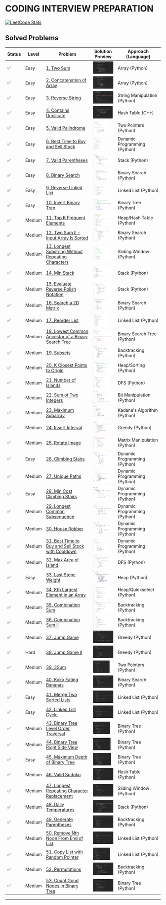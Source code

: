 # **CODING INTERVIEW PREPARATION**
<a href="https://leetcode.com/u/paudelsamir/" target="_blank">
<img src="https://leetcard.jacoblin.cool/paudelsamir?theme=light&font=Blinker&ext=activity" alt="LeetCode Stats"/>
</a>

<!-- 🟢🟠🔴 ♻️	🔜	⏭️	❌🔄 -->


## Solved Problems
| Status | Level  | Problem | Solution Preview | Approach (Language) |
| ------ | ------ | ------- | ---------------- | ------------------- |
| ✅     | Easy   | [1. Two Sum](https://leetcode.com/problems/two-sum/) | <img src="images/001_two_sum.png" alt="Python Solution" height="40"/> | Array (Python) |
| ✅     | Easy   | [2. Concatenation of Array](https://leetcode.com/problems/concatenation-of-array/) | <img src="images/003_concatenation_of_array.png" alt="Python Solution" height="40"/> | Array (Python) |
| ✅     | Easy   | [3. Reverse String](https://leetcode.com/problems/reverse-string/) | <img src="images/002_reverse_string.png" alt="Python Solution" height="40"/> | String Manipulation (Python) |
| ✅     | Easy   | [4. Contains Duplicate](https://leetcode.com/problems/contains-duplicate/) | <img src="images/004_contains_duplicate.png" alt="C++ Solution" height="40"/> | Hash Table (C++) |
| ✅     | Easy   | [5. Valid Palindrome](https://leetcode.com/problems/valid-palindrome/) | <img src="images/005_valid_palindrome.png" alt="Python Solution" height="40"/> | Two Pointers (Python) |
| ✅     | Easy   | [6. Best Time to Buy and Sell Stock](https://leetcode.com/problems/best-time-to-buy-and-sell-stock/) | <img src="images/006_best_time_to_buy_sell_stock.png" alt="Python Solution" height="40"/> | Dynamic Programming (Python) |
| ✅     | Easy   | [7. Valid Parentheses](https://leetcode.com/problems/valid-parentheses/) | <img src="images/007_valid_paranthesis.png" alt="Python Solution" height="40"/> | Stack (Python) |
| ✅     | Easy   | [8. Binary Search](https://leetcode.com/problems/binary-search/) | <img src="images/008_binary_search.png" alt="Python Solution" height="40"/> | Binary Search (Python) |
| ✅     | Easy   | [9. Reverse Linked List](https://leetcode.com/problems/reverse-linked-list/) | <img src="images/009_reverse_linked_list.png" alt="Python Solution" height="40"/> | Linked List (Python) |
| ✅     | Easy   | [10. Invert Binary Tree](https://leetcode.com/problems/invert-binary-tree/) | <img src="images/010_invert_binary_tree.png" alt="Python Solution" height="40"/> | Binary Tree (Python) |
| ✅     | Medium | [11. Top K Frequent Elements](https://leetcode.com/problems/top-k-frequent-elements/) | <img src="images/011_topk_frequent_elements.png" alt="Python Solution" height="40"/> | Heap/Hash Table (Python) |
| ✅     | Medium | [12. Two Sum II - Input Array Is Sorted](https://leetcode.com/problems/two-sum-ii-input-array-is-sorted/) | <img src="images/012_twosumii.png" alt="Python Solution" height="40"/> | Binary Search (Python) |
| ✅     | Medium | [13. Longest Substring Without Repeating Characters](https://leetcode.com/problems/longest-substring-without-repeating-characters/) | <img src="images/013_longest_subsequence_wo_repeating_chars.png" alt="Python Solution" height="40"/> | Sliding Window (Python) |
| ✅     | Medium | [14. Min Stack](https://leetcode.com/problems/min-stack/) | <img src="images/014_min_stack.png" alt="Solution" height="40"/> | Stack (Python) |
| ✅     | Medium | [15. Evaluate Reverse Polish Notation](https://leetcode.com/problems/evaluate-reverse-polish-notation/) | <img src="images/015_evaluate_reverse_polish_notation.png" alt="Solution" height="40"/> | Stack (Python) |
| ✅     | Medium | [16. Search a 2D Matrix](https://leetcode.com/problems/search-a-2d-matrix/) | <img src="images/016_search_a_2d_matrix.png" alt="Solution" height="40"/> | Binary Search (Python) |
| ✅     | Medium | [17. Reorder List](https://leetcode.com/problems/reorder-list/) | <img src="images/017_reorder_list.png" alt="Solution" height="40"/> | Linked List (Python) |
| ✅     | Medium | [18. Lowest Common Ancestor of a Binary Search Tree](https://leetcode.com/problems/lowest-common-ancestor-of-a-binary-search-tree/) | <img src="images/018_lowest_common_ancestor_of_a_bst.png" alt="Solution" height="40"/> | Binary Search Tree (Python) |
| ✅     | Medium | [19. Subsets](https://leetcode.com/problems/subsets/) | <img src="images/019_subset.png" alt="Solution" height="40"/> | Backtracking (Python) |
| ✅     | Medium | [20. K Closest Points to Origin](https://leetcode.com/problems/k-closest-points-to-origin/) | <img src="images/020_k_closest_point_to_origin.png" alt="Solution" height="40"/> | Heap/Sorting (Python) |
| ✅     | Medium | [21. Number of Islands](https://leetcode.com/problems/number-of-islands/) | <img src="images/021_no_of_islands.png" alt="Solution" height="40"/> | DFS (Python) |
| ✅     | Medium | [22. Sum of Two Integers](https://leetcode.com/problems/sum-of-two-integers/) | <img src="images/022_sum_of_two_integers.png" alt="Solution" height="40"/> | Bit Manipulation (Python) |
| ✅     | Medium   | [23. Maximum Subarray](https://leetcode.com/problems/maximum-subarray/) | <img src="images/023_maximum_subarray.png" alt="Solution" height="40"/> | Kadane's Algorithm (Python) |
| ✅     | Medium   | [24. Insert Interval](https://leetcode.com/problems/insert-interval/) | <img src="images/024_insert_interval.png" alt="Solution" height="40"/> | Greedy (Python) |
| ✅     | Medium   | [25. Rotate Image](https://leetcode.com/problems/rotate-image/) | <img src="images/025_rotate_image.png" alt="Solution" height="40"/> | Matrix Manipulation (Python) |
| ✅     | Easy   | [26. Climbing Stairs](https://leetcode.com/problems/climbing-stairs/) | <img src="images/026_climbing_stairs.png" alt="Solution" height="40"/> | Dynamic Programming (Python) |
| ✅     | Medium   | [27. Unique Paths](https://leetcode.com/problems/unique-paths/) | <img src="images/027_unique_path.png" alt="Solution" height="40"/> | Dynamic Programming (Python) |
| ✅     | Easy   | [28. Min Cost Climbing Stairs](https://leetcode.com/problems/min-cost-climbing-stairs/) | <img src="images/028_min_cost_climbing_stairs.png" alt="Solution" height="40"/> | Dynamic Programming (Python) |
| ✅     | Medium | [29. Longest Common Subsequence](https://leetcode.com/problems/longest-common-subsequence/) | <img src="images/029_longest_common_subsequence.png" alt="Solution" height="40"/> | Dynamic Programming (Python) |
| ✅     | Medium | [30. House Robber](https://leetcode.com/problems/house-robber/) | <img src="images/030_house_robber.png" alt="Solution" height="40"/> | Dynamic Programming (Python) |
| ✅     | Medium | [31. Best Time to Buy and Sell Stock with Cooldown](https://leetcode.com/problems/best-time-to-buy-and-sell-stock-with-cooldown/) | <img src="images/031_buy_and_sell_stock_with_cooldown.png" alt="Solution" height="40"/> | Dynamic Programming (Python) |
| ✅     | Medium | [32. Max Area of Island](https://leetcode.com/problems/max-area-of-island/) | <img src="images/032_max_area_of_island.png" alt="Solution" height="40"/> | DFS (Python) |
| ✅     | Easy   | [33. Last Stone Weight](https://leetcode.com/problems/last-stone-weight/) | <img src="images/033_last_stone_weight.png" alt="Solution" height="40"/> | Heap (Python) |
| ✅     | Medium | [34. Kth Largest Element in an Array](https://leetcode.com/problems/kth-largest-element-in-an-array/) | <img src="images/034_kth_largest_element_in_an_array.png" alt="Solution" height="40"/> | Heap/Quickselect (Python) |
| ✅     | Medium | [35. Combination Sum](https://leetcode.com/problems/combination-sum/) | <img src="images/035_combination_sum.png" alt="Solution" height="40"/> | Backtracking (Python) |
| ✅     | Medium | [36. Combination Sum II](https://leetcode.com/problems/combination-sum-ii/) | <img src="images/036_combination_sum_ii.png" alt="Solution" height="40"/> | Backtracking (Python) |
| ✅     | Medium | [37. Jump Game](https://leetcode.com/problems/jump-game/) | <img src="images/037_jump_game_1.png" alt="Solution" height="40"/> | Greedy (Python) |
| ✅     | Hard   | [38. Jump Game II](https://leetcode.com/problems/jump-game-ii/) | <img src="images/038_jump_game_2.png" alt="Solution" height="40"/> | Greedy (Python) |
| ✅     | Medium | [39. 3Sum](https://leetcode.com/problems/3sum/) | <img src="images/039_3Sum.png" alt="Solution" height="40"/> | Two Pointers (Python) |
| ✅     | Medium | [40. Koko Eating Bananas](https://leetcode.com/problems/koko-eating-bananas/) | <img src="images/040_koko_eating_bananas.png" alt="Solution" height="40"/> | Binary Search (Python) |
| ✅     | Easy   | [41. Merge Two Sorted Lists](https://leetcode.com/problems/merge-two-sorted-lists/) | <img src="images/041_merge_two_sorted_list.png" alt="Solution" height="40"/> | Linked List (Python) |
| ✅     | Easy   | [42. Linked List Cycle](https://leetcode.com/problems/linked-list-cycle/) | <img src="images/042_linked_list_cycle.png" alt="Solution" height="40"/> | Linked List (Python) |
| ✅     | Medium | [43. Binary Tree Level Order Traversal](https://leetcode.com/problems/binary-tree-level-order-traversal/) | <img src="images/043_binary_tree_level_order_traversal.png" alt="Solution" height="40"/> | Binary Tree (Python) |
| ✅     | Medium | [44. Binary Tree Right Side View](https://leetcode.com/problems/binary-tree-right-side-view/) | <img src="images/044_binary_tree_right_side_view.png" alt="Solution" height="40"/> | Binary Tree (Python) |
| ✅     | Easy   | [45. Maximum Depth of Binary Tree](https://leetcode.com/problems/maximum-depth-of-binary-tree/) | <img src="images/045_maximum_depth_of_binary_tree.png" alt="Solution" height="40"/> | Binary Tree (Python) |
| ✅     | Medium | [46. Valid Sudoku](https://leetcode.com/problems/valid-sudoku/) | <img src="images/046_valid_sudoku.png" alt="Solution" height="40"/> | Hash Table (Python) |
| ✅     | Medium | [47. Longest Repeating Character Replacement](https://leetcode.com/problems/longest-repeating-character-replacement/) | <img src="images/047_longest_repeating_character_replacement.png" alt="Solution" height="40"/> | Sliding Window (Python) |
| ✅     | Medium | [48. Daily Temperatures](https://leetcode.com/problems/daily-temperatures/) | <img src="images/048_daily_temperature.png" alt="Solution" height="40"/> | Stack (Python) |
| ✅     | Medium | [49. Generate Parentheses](https://leetcode.com/problems/generate-parentheses/) | <img src="images/049_generate_parenthesis.png" alt="Solution" height="40"/> | Backtracking (Python) |
| ✅     | Medium | [50. Remove Nth Node From End of List](https://leetcode.com/problems/remove-nth-node-from-end-of-list/) | <img src="images/050_remove_nth_node_from_end_of_the_list.png" alt="Solution" height="40"/> | Linked List (Python) |
| ✅     | Medium | [51. Copy List with Random Pointer](https://leetcode.com/problems/copy-list-with-random-pointer/) | <img src="images/051_copy_list_with_random_pointer.png" alt="Solution" height="40"/> | Linked List (Python) |
| ✅     | Medium | [52. Permutations](https://leetcode.com/problems/permutations/) | <img src="images/052_permutation.png" alt="Solution" height="40"/> | Backtracking (Python) |
| ✅     | Medium | [53. Count Good Nodes in Binary Tree](https://leetcode.com/problems/count-good-nodes-in-binary-tree/) | <img src="images/053_count_good_nodes_in_binary_tree.png" alt="Solution" height="40"/> | Binary Tree (Python) |
---
